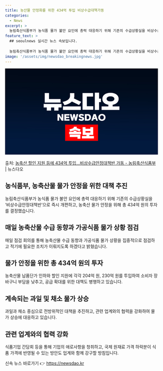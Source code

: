 ```yaml
---
title: 농산물 안정화를 위한 434억 투입 비상수급대책가동
categories:
  - News
excerpt: >
  농림축산식품부가 농식품 물가 불안 요인에 총력 대응하기 위해 기존의 수급상황실을 비상수급안정대책반으로 즉시 …
feature_text: >
  ## seoulnews 실시간 뉴스 속보입니다.

  농림축산식품부가 농식품 물가 불안 요인에 총력 대응하기 위해 기존의 수급상황실을 비상수급안정대책반으로 즉시 …
image: '/assets/img/newsdao_breakingnews.jpg'
---
```


![뉴스다오 속보](/assets/img/newsdao_breakingnews.jpg)

<p>출처: <a href="https://newsdao.kr/3280" rel="dofollow">농축산 할인 지원 등에 434억 투입…비상수급안정대책반 가동 - 농림축산식품부</a> | 뉴스다오</p>

<h2 data-ke-size="size26">농식품부, 농축산물 물가 안정을 위한 대책 추진</h2>
<p data-ke-size="size16">농림축산식품부가 농식품 물가 불안 요인에 총력 대응하기 위해 기존의 수급상황실을 ‘비상수급안정대책반’으로 즉시 개편하고, 농축산 물가 안정을 위해 총 434억 원의 투자를 결정했습니다.</p>


<h2 data-ke-size="size24">매일 농축산물 수급 동향과 가공식품 물가 상황 점검</h2>
<p data-ke-size="size16">매일 점검 회의를 통해 농축산물 수급 동향과 가공식품 물가 상황을 집중적으로 점검하고 적기에 필요한 조치가 이뤄지도록 하겠다고 밝혔습니다.</p>


<h2 data-ke-size="size24">물가 안정을 위한 총 434억 원의 투자</h2>
<p data-ke-size="size16">농축산물 납품단가 인하와 할인 지원에 각각 204억 원, 230억 원를 투입하여 소비자 장바구니 부담을 낮추고, 공급 확대를 위한 대책도 병행하고 있습니다.</p>


<h2 data-ke-size="size24">계속되는 과일 및 채소 물가 상승</h2>
<p data-ke-size="size16">과일과 채소 중심으로 전방위적인 대책을 추진하고, 관련 업계와의 협력을 강화하여 물가 상승에 대응하고 있습니다.</p>


<h2 data-ke-size="size24">관련 업계와의 협력 강화</h2>
<p data-ke-size="size16">식품기업 간담회 등을 통해 기업의 애로사항을 청취하고, 국제 원재료 가격 하락분이 식품 가격에 반영될 수 있는 방안도 업계와 함께 강구할 방침입니다.</p>
 

신속 뉴스 바로가기 👉 <a href="https://newsdao.kr" rel="dofollow">https://newsdao.kr</a>


